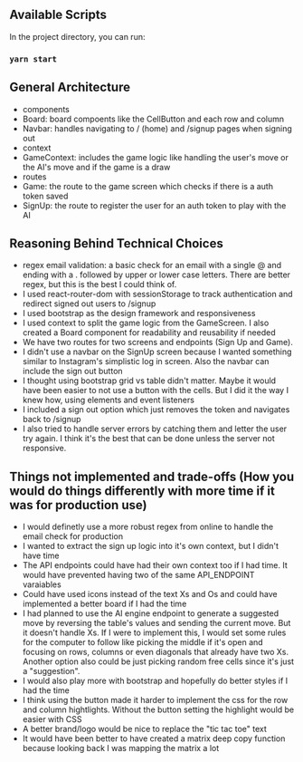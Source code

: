 ## Available Scripts

In the project directory, you can run:

### `yarn start`

## General Architecture
- components
 - Board: board compoents like the CellButton and each row and column
 - Navbar: handles navigating to / (home) and /signup pages when signing out
- context
 - GameContext: includes the game logic like handling the user's move or the AI's move and if the game is a draw
- routes
 - Game: the route to the game screen which checks if there is a auth token saved
 - SignUp: the route to register the user for an auth token to play with the AI

## Reasoning Behind Technical Choices
- regex email validation: a basic check for an email with a single @ and ending with a . followed by upper or lower case letters. There are better regex, but this is the best I could think of.
- I used react-router-dom with sessionStorage to track authentication and redirect signed out users to /signup
- I used bootstrap as the design framework and responsiveness
- I used context to split the game logic from the GameScreen. I also created a Board component for readability and reusability if needed
- We have two routes for two screens and endpoints (Sign Up and Game).
- I didn't use a navbar on the SignUp screen because I wanted something similar to Instagram's simplistic log in screen. Also the navbar can include the sign out button
- I thought using bootstrap grid vs table didn't matter. Maybe it would have been easier to not use a button with the cells. But I did it the way I knew how, using elements and event listeners
- I included a sign out option which just removes the token and navigates back to /signup
- I also tried to handle server errors by catching them and letter the user try again. I think it's the best that can be done unless the server not responsive.

## Things not implemented and trade-offs (How you would do things differently with more time if it was for production use)
- I would definetly use a more robust regex from online to handle the email check for production
- I wanted to extract the sign up logic into it's own context, but I didn't have time
- The API endpoints could have had their own context too if I had time. It would have prevented having two of the same API_ENDPOINT varaiables
- Could have used icons instead of the text Xs and Os and could have implemented a better board if I had the time
- I had planned to use the AI engine endpoint to generate a suggested move by reversing the table's values and sending the current move. But it doesn't handle Xs. If I were to implement this, I would set some rules for the computer to follow like picking the middle if it's open and focusing on rows, columns or even diagonals that already have two Xs. Another option also could be just picking random free cells since it's just a "suggestion".
- I would also play more with bootstrap and hopefully do better styles if I had the time
- I think using the button made it harder to implement the css for the row and column hightlights. Without the button setting the highlight would be easier with CSS
- A better brand/logo would be nice to replace the "tic tac toe" text
- It would have been better to have created a matrix deep copy function because looking back I was mapping the matrix a lot